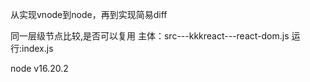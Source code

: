 从实现vnode到node，再到实现简易diff

同一层级节点比较,是否可以复用
主体：src---kkkreact---react-dom.js
运行:index.js

node v16.20.2


